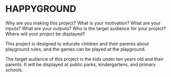 # HAPPYGROUND

Why are you making this project? What is your motivation?
What are your inputs?
What are your outputs?
Who is the target audience for your project?
Where will your project be displayed?


This project is designed to educate children and their parents about playground rules, and the games can be played at the playground.

The target audience of this project is the kids under ten years old and their parents. It will be displayed at public parks, kindergartens, and primary schools. 
